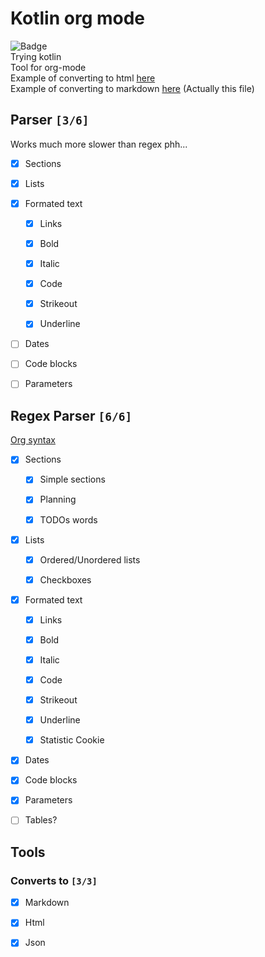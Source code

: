 
# Kotlin org mode
![Badge](https://github.com/iliayar/kotlin-org-mode/workflows/Build/badge.svg)  \
 Trying kotlin \
 Tool for org-mode \
 Example of converting to html [here](README.html)  \
 Example of converting to markdown [here](README.md) (Actually this file)
 
## Parser `[3/6]`
Works much more slower than regex phh...
 
- [X] Sections

- [X] Lists

- [X] Formated text
  
  - [X] Links

  - [X] Bold

  - [X] Italic

  - [X] Code

  - [X] Strikeout

  - [X] Underline


- [ ] Dates

- [ ] Code blocks

- [ ] Parameters

 
## Regex Parser `[6/6]`
[Org syntax](https://orgmode.org/worg/dev/org-syntax.html)
 
- [X] Sections
  
  - [X] Simple sections

  - [X] Planning

  - [X] TODOs words


- [X] Lists
  
  - [X] Ordered/Unordered lists

  - [X] Checkboxes


- [X] Formated text
  
  - [X] Links

  - [X] Bold

  - [X] Italic

  - [X] Code

  - [X] Strikeout

  - [X] Underline

  - [X] Statistic Cookie


- [X] Dates

- [X] Code blocks

- [X] Parameters

- [ ] Tables?

 
## Tools

### Converts to `[3/3]`

- [X] Markdown

- [X] Html

- [X] Json


